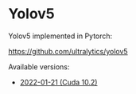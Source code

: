 # Yolov5

Yolov5 implemented in Pytorch:

https://github.com/ultralytics/yolov5

Available versions:

* [2022-01-21 (Cuda 10.2)](2022-01-21_cuda10.2)
